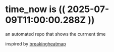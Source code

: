 # time_now is (( 2025-07-09T11:00:00.288Z ))

an automated repo that shows the currnent time

inspired by [breakingheatmap](https://github.com/breakingheatmap/breakingheatmap)
